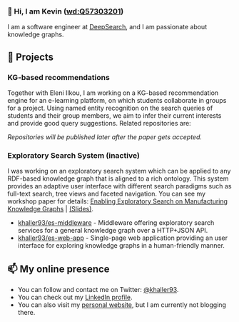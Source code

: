 ### 👋 Hi, I am Kevin ([wd:Q57303201](https://www.wikidata.org/wiki/Q57303201)) 

I am a software engineer at [DeepSearch](https://deepassist.com/de/startseite/), and I am passionate about knowledge graphs.

## 🔭 Projects

### KG-based recommendations
Together with Eleni Ilkou, I am working on a KG-based recommendation engine for an e-learning platform, on which students collaborate in groups for a project. Using named entity recognition on the search queries of students and their group members, we aim to infer their current interests and provide good query suggestions. Related repositories are:

*Repositories will be published later after the paper gets accepted.*

### Exploratory Search System (inactive)
I was working on an exploratory search system which can be applied to any RDF-based knowledge graph that is aligned to a rich ontology. This system provides an adaptive user interface with different search paradigms such as full-text search, tree views and faceted navigation. You can see my workshop paper for details: [Enabling Exploratory Search on Manufacturing Knowledge Graphs](https://ceur-ws.org/Vol-3253/paper2.pdf) | [(Slides)](https://kevinhaller.dev/papers/22-voila-slides.pdf).

* [khaller93/es-middleware](https://github.com/khaller93/es-middleware) - Middleware offering exploratory search services for a general knowledge graph over a HTTP+JSON API.
* [khaller93/es-web-app](https://github.com/khaller93/es-web-app) - Single-page web application providing an user interface for exploring knowledge graphs in a human-friendly manner.

## 📫 My online presence

* You can follow and contact me on Twitter: [@khaller93](https://twitter.com/khaller93).
* You can check out my [LinkedIn profile](https://www.linkedin.com/in/kevin-haller-83b296aa/).
* You can also visit my [personal website](https://kevinhaller.dev/), but I am currently not blogging there.
